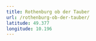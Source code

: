 ```yaml
---
title: Rothenburg ob der Tauber
url: /rothenburg-ob-der-tauber/
latitude: 49.377
longitude: 10.196
---
```

